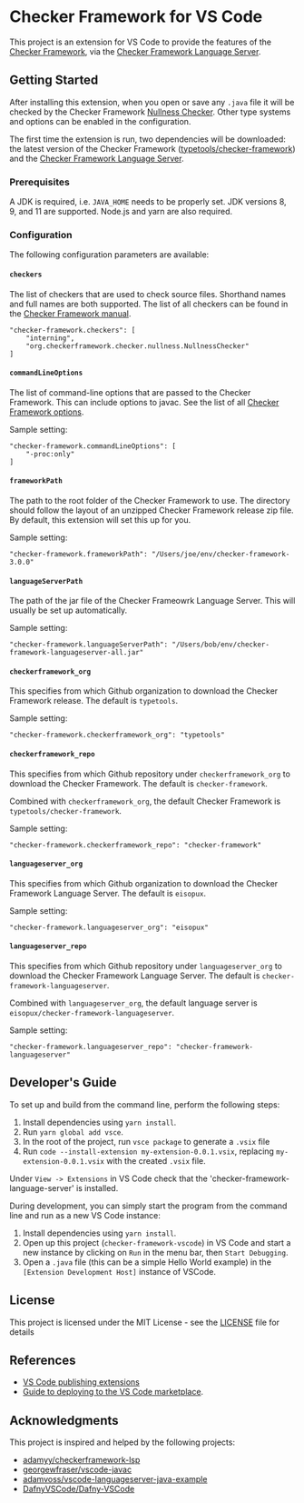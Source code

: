 # Checker Framework for VS Code

This project is an extension for VS Code to provide the features of the [Checker Framework](https://checkerframework.org/),
via the [Checker Framework Language Server](https://github.com/eisopux/checker-framework-languageserver).

## Getting Started

After installing this extension, when you open or save any `.java` file it will be checked
by the Checker Framework [Nullness Checker](https://checkerframework.org/manual/#nullness-checker).
Other type systems and options can be enabled in the configuration.

The first time the extension is run, two dependencies will be downloaded: the latest version of the
Checker Framework ([typetools/checker-framework](https://github.com/typetools/checker-framework))
and the [Checker Framework Language Server](https://github.com/eisopux/checker-framework-languageserver).

### Prerequisites

A JDK is required, i.e. `JAVA_HOME` needs to be properly set. JDK versions 8, 9, and 11 are supported. Node.js and yarn are also required.

### Configuration

The following configuration parameters are available:

#### `checkers`

The list of checkers that are used to check source files. Shorthand names and full names are
both supported.
The list of all checkers can be found in the [Checker Framework manual](https://checkerframework.org/manual).

```
"checker-framework.checkers": [
    "interning",
    "org.checkerframework.checker.nullness.NullnessChecker"
]
```

#### `commandLineOptions`

The list of command-line options that are passed to the Checker Framework. This can include options to javac.
See the list of all [Checker Framework options](https://checkerframework.org/manual/#checker-options).

Sample setting:

```
"checker-framework.commandLineOptions": [
    "-proc:only"
]
```

#### `frameworkPath`

The path to the root folder of the Checker Framework to use.
The directory should follow the layout of an unzipped Checker Framework release zip file.
By default, this extension will set this up for you.

Sample setting:

```
"checker-framework.frameworkPath": "/Users/joe/env/checker-framework-3.0.0"
```

#### `languageServerPath`

The path of the jar file of the Checker Frameowrk Language Server. This will usually be set up automatically.

Sample setting:

```
"checker-framework.languageServerPath": "/Users/bob/env/checker-framework-languageserver-all.jar"
```

#### `checkerframework_org`

This specifies from which Github organization to download the Checker Framework release.
The default is `typetools`.

Sample setting:

```
"checker-framework.checkerframework_org": "typetools"
```

#### `checkerframework_repo`

This specifies from which Github repository under `checkerframework_org` to download the Checker Framework.
The default is `checker-framework`.

Combined with `checkerframework_org`, the default Checker Framework is `typetools/checker-framework`.

Sample setting:

```
"checker-framework.checkerframework_repo": "checker-framework"
```

#### `languageserver_org`

This specifies from which Github organization to download the Checker Framework Language Server.
The default is `eisopux`.

Sample setting:

```
"checker-framework.languageserver_org": "eisopux"
```

#### `languageserver_repo`

This specifies from which Github repository under `languageserver_org` to download the Checker Framework Language Server.
The default is `checker-framework-languageserver`.

Combined with `languageserver_org`, the default language server is `eisopux/checker-framework-languageserver`.

Sample setting:

```
"checker-framework.languageserver_repo": "checker-framework-languageserver"
```

## Developer's Guide

To set up and build from the command line, perform the following steps:

1. Install dependencies using `yarn install`.
2. Run `yarn global add vsce`.
3. In the root of the project, run `vsce package` to generate a `.vsix` file
4. Run `code --install-extension my-extension-0.0.1.vsix`, replacing `my-extension-0.0.1.vsix` with the created `.vsix` file.

Under `View -> Extensions` in VS Code check that the 'checker-framework-language-server' is installed.

During development, you can simply start the program from the command line and run as a new VS Code instance:

1.  Install dependencies using `yarn install`.
2.  Open up this project (`checker-framework-vscode`) in VS Code and start a new instance by clicking on `Run`
    in the menu bar, then `Start Debugging`.
3.  Open a `.java` file (this can be a simple Hello World example) in the `[Extension Development Host]` instance of VSCode.

## License

This project is licensed under the MIT License - see the [LICENSE](LICENSE) file for details

## References

- [VS Code publishing extensions](https://code.visualstudio.com/api/working-with-extensions/publishing-extension)
- [Guide to deploying to the VS Code marketplace](https://www.richardkotze.com/coding/deploy-vscode-extension-azure-pipeline).

## Acknowledgments

This project is inspired and helped by the following projects:

- [adamyy/checkerframework-lsp](https://github.com/adamyy/checkerframework-lsp)
- [georgewfraser/vscode-javac](https://github.com/georgewfraser/vscode-javac)
- [adamvoss/vscode-languageserver-java-example](https://github.com/adamvoss/vscode-languageserver-java-example)
- [DafnyVSCode/Dafny-VSCode](https://github.com/DafnyVSCode/Dafny-VSCode)

